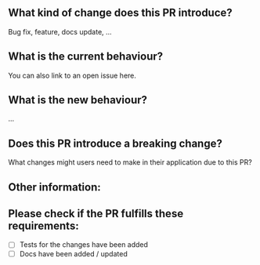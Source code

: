 ## What kind of change does this PR introduce?

Bug fix, feature, docs update, ...

## What is the current behaviour?

You can also link to an open issue here.

## What is the new behaviour?

...

## Does this PR introduce a breaking change?

What changes might users need to make in their application due to this PR?

## Other information:

## Please check if the PR fulfills these requirements:

- [ ] Tests for the changes have been added
- [ ] Docs have been added / updated
